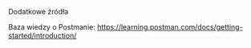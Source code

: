 Dodatkowe źródła

Baza wiedzy o Postmanie: https://learning.postman.com/docs/getting-started/introduction/
